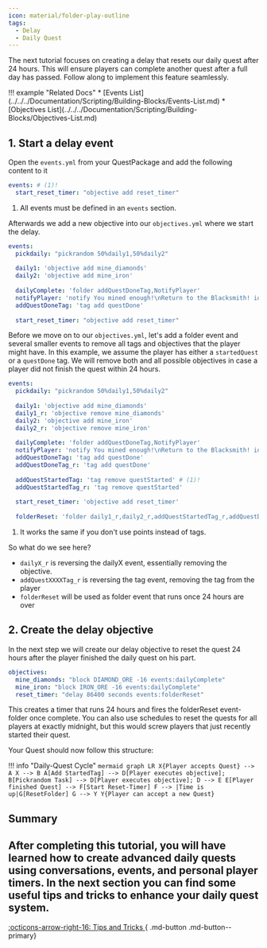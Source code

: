```yaml
---
icon: material/folder-play-outline
tags:
  - Delay
  - Daily Quest
---
```


The next tutorial focuses on creating a delay that resets our daily quest after 24 hours. This will ensure players can 
complete another quest after a full day has passed. Follow along to implement this feature seamlessly.

<div class="grid" markdown>
!!! example "Related Docs"
    * [Events List](../../../Documentation/Scripting/Building-Blocks/Events-List.md)
    * [Objectives List](../../../Documentation/Scripting/Building-Blocks/Objectives-List.md)
</div>

## 1. Start a delay event

Open the `events.yml` from your QuestPackage and add the following content to it

``` YAML title="events.yml" linenums="1"
events: # (1)!
  start_reset_timer: "objective add reset_timer"
```

1. All events must be defined in an `events` section.

Afterwards we add a new objective into our `objectives.yml` where we start the delay.

``` YAML title="events.yml" hl_lines="11" linenums="1"
events:
  pickdaily: "pickrandom 50%daily1,50%daily2"
  
  daily1: 'objective add mine_diamonds'
  daily2: 'objective add mine_iron'
  
  dailyComplete: 'folder addQuestDoneTag,NotifyPlayer'
  notifyPlayer: 'notify You mined enough!\nReturn to the Blacksmith! io:Title sound:firework_rocket'
  addQuestDoneTag: 'tag add questDone'
  
  start_reset_timer: "objective add reset_timer"
```

Before we move on to our `objectives.yml`, let's add a folder event and several smaller events to remove all tags and
objectives that the player might have. In this example, we assume the player has either a `startedQuest` or a `questDone` 
tag. We will remove both and all possible objectives in case a player did not finish the quest within 24 hours.


``` YAML title="events.yml" hl_lines="5 7 12 14-15 19" linenums="1"
events:
  pickdaily: "pickrandom 50%daily1,50%daily2"
  
  daily1: 'objective add mine_diamonds'
  daily1_r: 'objective remove mine_diamonds'
  daily2: 'objective add mine_iron'
  daily2_r: 'objective remove mine_iron'
  
  dailyComplete: 'folder addQuestDoneTag,NotifyPlayer'
  notifyPlayer: 'notify You mined enough!\nReturn to the Blacksmith! io:Title sound:firework_rocket'
  addQuestDoneTag: 'tag add questDone'
  addQuestDoneTag_r: 'tag add questDone'
  
  addQuestStartedTag: 'tag remove questStarted' # (1)!
  addQuestStartedTag_r: 'tag remove questStarted'
  
  start_reset_timer: 'objective add reset_timer'
  
  folderReset: 'folder daily1_r,daily2_r,addQuestStartedTag_r,addQuestDoneTag_r'
```

1. It works the same if you don't use points instead of tags.

So what do we see here?

* `dailyX_r`  is reversing the dailyX event, essentially removing the objective.
* `addQuestXXXXTag_r` is reversing the tag event, removing the tag from the player
* `folderReset` will be used as folder event that runs once 24 hours are over

## 2. Create the delay objective

In the next step we will create our delay objective to reset the quest 24 hours after the player finished the daily
quest on his part.

``` YAML title="objectives.yml" hl_lines="4" linenums="1"
objectives:
  mine_diamonds: "block DIAMOND_ORE -16 events:dailyComplete" 
  mine_iron: "block IRON_ORE -16 events:dailyComplete"
  reset_timer: "delay 86400 seconds events:folderReset"
```

This creates a timer that runs 24 hours and fires the folderReset event-folder once complete. You can also use schedules
to reset the quests for all players at exactly midnight, but this would screw players that just recently started their
quest.

Your Quest should now follow this structure:

!!! info "Daily-Quest Cycle"
    ``` mermaid
    graph LR
    X{Player accepts Quest} --> A
    X --> B
    A[Add StartedTag] --> D[Player executes objective];
    B[Pickrandom Task] --> D[Player executes objective];
    D --> E
    E[Player finished Quest] --> F[Start Reset-Timer]
    F --> |Time is up|G[ResetFolder]
    G --> Y
    Y{Player can accept a new Quest}
    ```
    
## Summary

After completing this tutorial, you will have learned how to create advanced daily quests using conversations, events, 
and personal player timers. In the next section you can find some useful tips and tricks to enhance your daily quest system.
---
[:octicons-arrow-right-16: Tips and Tricks ](./Extras.md){ .md-button .md-button--primary}
